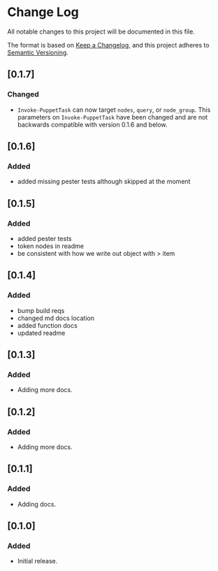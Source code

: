 # Change Log

All notable changes to this project will be documented in this file.

The format is based on [Keep a Changelog](https://keepachangelog.com/en/1.0.0/),
and this project adheres to [Semantic Versioning](https://semver.org/spec/v2.0.0.html).

## [0.1.7]
### Changed
- `Invoke-PuppetTask` can now target `nodes`, `query`, or `node_group`. This parameters on `Invoke-PuppetTask` have been changed and are not backwards compatible with version 0.1.6 and below.

## [0.1.6]
### Added
- added missing pester tests although skipped at the moment

## [0.1.5]
### Added
- added pester tests
- token nodes in readme
- be consistent with how we write out object with > item

## [0.1.4]
### Added
- bump build reqs
- changed md docs location
- added function docs
- updated readme

## [0.1.3]
### Added
- Adding more docs.

## [0.1.2]
### Added
- Adding more docs.

## [0.1.1]
### Added
- Adding docs.

## [0.1.0]
### Added
- Initial release.
